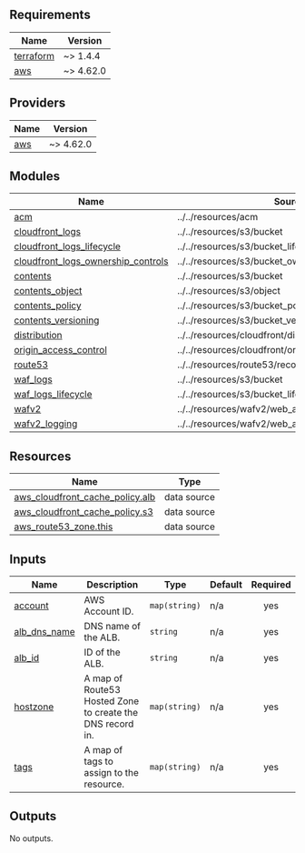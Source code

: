 ## Requirements

| Name | Version |
|------|---------|
| <a name="requirement_terraform"></a> [terraform](#requirement\_terraform) | ~> 1.4.4 |
| <a name="requirement_aws"></a> [aws](#requirement\_aws) | ~> 4.62.0 |

## Providers

| Name | Version |
|------|---------|
| <a name="provider_aws"></a> [aws](#provider\_aws) | ~> 4.62.0 |

## Modules

| Name | Source | Version |
|------|--------|---------|
| <a name="module_acm"></a> [acm](#module\_acm) | ../../resources/acm | n/a |
| <a name="module_cloudfront_logs"></a> [cloudfront\_logs](#module\_cloudfront\_logs) | ../../resources/s3/bucket | n/a |
| <a name="module_cloudfront_logs_lifecycle"></a> [cloudfront\_logs\_lifecycle](#module\_cloudfront\_logs\_lifecycle) | ../../resources/s3/bucket_lifecycle_configuration | n/a |
| <a name="module_cloudfront_logs_ownership_controls"></a> [cloudfront\_logs\_ownership\_controls](#module\_cloudfront\_logs\_ownership\_controls) | ../../resources/s3/bucket_ownership_controls | n/a |
| <a name="module_contents"></a> [contents](#module\_contents) | ../../resources/s3/bucket | n/a |
| <a name="module_contents_object"></a> [contents\_object](#module\_contents\_object) | ../../resources/s3/object | n/a |
| <a name="module_contents_policy"></a> [contents\_policy](#module\_contents\_policy) | ../../resources/s3/bucket_policy | n/a |
| <a name="module_contents_versioning"></a> [contents\_versioning](#module\_contents\_versioning) | ../../resources/s3/bucket_versioning | n/a |
| <a name="module_distribution"></a> [distribution](#module\_distribution) | ../../resources/cloudfront/distribution | n/a |
| <a name="module_origin_access_control"></a> [origin\_access\_control](#module\_origin\_access\_control) | ../../resources/cloudfront/origin_access_control | n/a |
| <a name="module_route53"></a> [route53](#module\_route53) | ../../resources/route53/record | n/a |
| <a name="module_waf_logs"></a> [waf\_logs](#module\_waf\_logs) | ../../resources/s3/bucket | n/a |
| <a name="module_waf_logs_lifecycle"></a> [waf\_logs\_lifecycle](#module\_waf\_logs\_lifecycle) | ../../resources/s3/bucket_lifecycle_configuration | n/a |
| <a name="module_wafv2"></a> [wafv2](#module\_wafv2) | ../../resources/wafv2/web_acl | n/a |
| <a name="module_wafv2_logging"></a> [wafv2\_logging](#module\_wafv2\_logging) | ../../resources/wafv2/web_acl_logging_configuration | n/a |

## Resources

| Name | Type |
|------|------|
| [aws_cloudfront_cache_policy.alb](https://registry.terraform.io/providers/hashicorp/aws/latest/docs/data-sources/cloudfront_cache_policy) | data source |
| [aws_cloudfront_cache_policy.s3](https://registry.terraform.io/providers/hashicorp/aws/latest/docs/data-sources/cloudfront_cache_policy) | data source |
| [aws_route53_zone.this](https://registry.terraform.io/providers/hashicorp/aws/latest/docs/data-sources/route53_zone) | data source |

## Inputs

| Name | Description | Type | Default | Required |
|------|-------------|------|---------|:--------:|
| <a name="input_account"></a> [account](#input\_account) | AWS Account ID. | `map(string)` | n/a | yes |
| <a name="input_alb_dns_name"></a> [alb\_dns\_name](#input\_alb\_dns\_name) | DNS name of the ALB. | `string` | n/a | yes |
| <a name="input_alb_id"></a> [alb\_id](#input\_alb\_id) | ID of the ALB. | `string` | n/a | yes |
| <a name="input_hostzone"></a> [hostzone](#input\_hostzone) | A map of Route53 Hosted Zone to create the DNS record in. | `map(string)` | n/a | yes |
| <a name="input_tags"></a> [tags](#input\_tags) | A map of tags to assign to the resource. | `map(string)` | n/a | yes |

## Outputs

No outputs.

